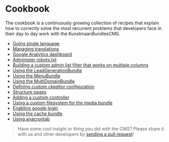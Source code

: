 # Cookbook

The cookbook is a continuously growing collection of recipes that explain how to correctly solve the most recurrent problems that developers face in their day to day work with the KunstmaanBundlesCMS.

* [Going single language](going-single-language.md)
* [Managing translations](manage-translations.md)
* [Google Analytics dashboard](google-analytics-dashboard.md)
* [Administer robots.txt](administer-robots-txt.md)
* [Building a custom admin list filter that works on multiple columns](building-custom-filter-on-multiple-columns.md)
* [Using the LeadGenerationBundle](using-the-leadgenerationbundle.md)
* [Using the MenuBundle](using-the-menubundle.md)
* [Using the MultiDomainBundle](using-the-multi-domain-bundle.md)
* [Defining custom ckeditor configuration](defining-custom-ckeditor-configuration.md)
* [Structure pages](structure-pages.md)
* [Adding a custom controller](adding-a-custom-controller.md)
* [Using a custom filesystem for the media bundle](using-a-custom-filesystem-for-the-media-bundle.md)
* [Enabling google login](enabling-google-auth-login.md)
* [Using the cache bundle](using-the-cache-bundle.md)
* [Using anacrontab](using-anacrontab.md)

> Have some cool insight or thing you did with the CMS? Please share it with us and other developers by [sending a pull request](../contributing/pull-requests.md)!

